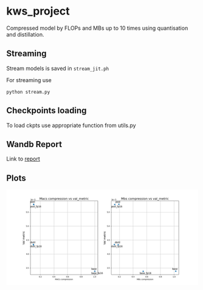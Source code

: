 # kws_project

Compressed model by FLOPs and MBs up to 10 times using quantisation and distillation.

## Streaming

Stream models is saved in `stream_jit.ph`

For streaming use 
```
python stream.py 
```

## Checkpoints loading
To load ckpts use appropriate function from utils.py


## Wandb Report

Link to [report](https://wandb.ai/diddone/dla-kws/reports/KWS--VmlldzoyOTIxOTM4?accessToken=yjo4figdttviz4kk0henifqge8punh44p10srs38965vl0gvq2e1s84a8ifwo4dk)

## Plots
![Plots](fig.png)
